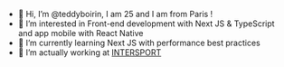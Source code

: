 - 👋 Hi, I’m @teddyboirin, I am 25 and I am  from Paris !
- 👀 I’m interested in Front-end development with Next JS & TypeScript and app mobile with React Native
- 🌱 I’m currently learning Next JS with performance best practices
- 💞️ I’m actually working at [INTERSPORT](https://intersport.fr)

<!---
teddyboirin/teddyboirin is a ✨ special ✨ repository because its `README.md` (this file) appears on your GitHub profile.
You can click the Preview link to take a look at your changes.
--->
